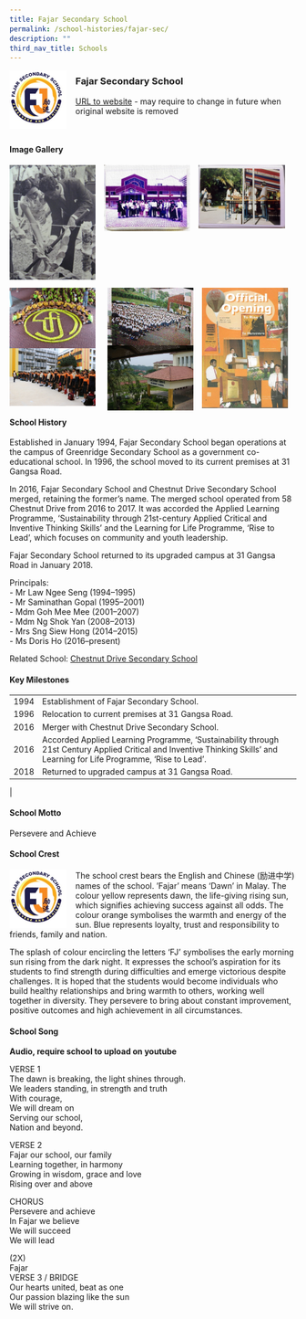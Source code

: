 ```yaml
---
title: Fajar Secondary School
permalink: /school-histories/fajar-sec/
description: ""
third_nav_title: Schools
---
```

<img src="/images/fajarsec1.jpg" style="width:20%;margin-right:15px;" align = "left">

### **Fajar Secondary School**
[URL to website](https://fajarsec.moe.edu.sg/) - may require to change in future when original website is removed

<br clear="left">

#### **Image Gallery**

<p><a href="/images/fajarsec2.jpg">  
<img src="/images/fajarsec2.jpg" style="width:30%;margin-right:15px;" align = "left">
</a></p>

<p><a href="/images/fajarsec3.jpg">  
<img src="/images/fajarsec3.jpg" style="width:30%;margin-right:15px;" align = "left">
</a></p>

<p><a href="/images/fajarsec4.jpg">  
<img src="/images/fajarsec4.jpg" style="width:30%;margin-right:15px;" align = "left">
</a></p>

<br clear="left">

<p><a href="/images/fajarsec5.jpg">  
<img src="/images/fajarsec5.jpg" style="width:30%;margin-right:15px;" align = "left">
</a></p>

<p><a href="/images/fajarsec6.jpg">  
<img src="/images/fajarsec6.jpg" style="width:30%;margin-right:15px;" align = "right">
</a></p>

<p><a href="/images/fajarsec7.jpg">  
<img src="/images/fajarsec7.jpg" style="width:30%;margin-right:15px;" align = "right">
</a></p>

<p><a href="/images/fajarsec8.jpg">  
<img src="/images/fajarsec8.jpg" style="width:30%;margin-right:15px;" align = "right">
</a></p>

<p><a href="/images/fajarsec9.jpg">  
<img src="/images/fajarsec9.jpg" style="width:30%;margin-right:15px;" align = "left">
</a></p>

<br clear="left">

#### **School History**
Established in January 1994, Fajar Secondary School began operations at the campus of Greenridge Secondary School as a government co-educational school. In 1996, the school moved to its current premises at 31 Gangsa Road.

In 2016, Fajar Secondary School and Chestnut Drive Secondary School merged, retaining the former’s name. The merged school operated from 58 Chestnut Drive from 2016 to 2017. It was accorded the Applied Learning Programme, ‘Sustainability through 21st-century Applied Critical and Inventive Thinking Skills’ and the Learning for Life Programme, ‘Rise to Lead’, which focuses on community and youth leadership.

Fajar Secondary School returned to its upgraded campus at 31 Gangsa Road in January 2018.

Principals:<br>
\- Mr Law Ngee Seng (1994–1995)<br>
\- Mr Saminathan Gopal (1995–2001)<br>
\- Mdm Goh Mee Mee (2001–2007)<br>
\- Mdm Ng Shok Yan (2008–2013)<br>
\- Mrs Sng Siew Hong (2014–2015)<br>
\- Ms Doris Ho (2016–present)

Related School: [Chestnut Drive Secondary School](/school-histories/chestnut-drive-sec/)

#### **Key Milestones**

|  |  |
|:---:|---|
| 1994 | Establishment of Fajar Secondary School. |
| 1996 | Relocation to current premises at 31 Gangsa Road. |
| 2016 | Merger with Chestnut Drive Secondary School. |
| 2016 | Accorded Applied Learning Programme, ‘Sustainability through 21st Century Applied Critical and Inventive Thinking Skills’ and Learning for Life Programme, ‘Rise to Lead’. |
| 2018 | Returned to upgraded campus at 31 Gangsa Road. |
|

#### **School Motto**
Persevere and Achieve

#### **School Crest**
<img src="/images/fajarsec1.jpg" style="width:20%;margin-right:15px;" align = "left">

The school crest bears the English and Chinese (励进中学) names of the school. ’Fajar’ means ‘Dawn’ in Malay. The colour yellow represents dawn, the life-giving rising sun, which signifies achieving success against all odds. The colour orange symbolises the warmth and energy of the sun. Blue represents loyalty, trust and responsibility to friends, family and nation.

The splash of colour encircling the letters ‘FJ’ symbolises the early morning sun rising from the dark night. It expresses the school’s aspiration for its students to find strength during difficulties and emerge victorious despite challenges. It is hoped that the students would become individuals who build healthy relationships and bring warmth to others, working well together in diversity. They persevere to bring about constant improvement, positive outcomes and high achievement in all circumstances.

#### **School Song**
**Audio, require school to upload on youtube**

VERSE 1<br>
The dawn is breaking, the light shines through.<br>
We leaders standing, in strength and truth<br>
With courage,<br>
We will dream on<br>
Serving our school,<br>
Nation and beyond.

VERSE 2<br>
Fajar our school, our family<br>
Learning together, in harmony<br>
Growing in wisdom, grace and love<br>
Rising over and above

CHORUS<br>
Persevere and achieve<br>
In Fajar we believe<br>
We will succeed<br>
We will lead

(2X)<br>
Fajar<br>
VERSE 3 / BRIDGE<br>
Our hearts united, beat as one<br>
Our passion blazing like the sun<br>
We will strive on.
